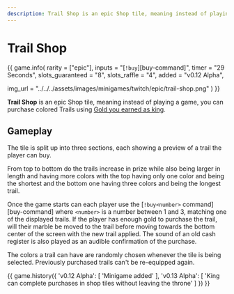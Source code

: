 ```yaml
---
description: Trail Shop is an epic Shop tile, meaning instead of playing a game, you can purchase colored Trails using Gold you earned as king.
---
```


# Trail Shop

{{ game.info(
  rarity           = ["epic"],
  inputs           = "[`!buy`][buy-command]",
  timer            = "29 Seconds",
  slots_guaranteed = "8",
  slots_raffle     = "4",
  added            = "v0.12 Alpha",
  
  img_url = "../../../assets/images/minigames/twitch/epic/trail-shop.png"
) }}

**Trail Shop** is an epic Shop tile, meaning instead of playing a game, you can purchase colored Trails using [Gold you earned as king](../../mechanics/earning-gold.md).

## Gameplay

The tile is split up into three sections, each showing a preview of a trail the player can buy.

From top to bottom do the trails increase in prize while also being larger in length and having more colors with the top having only one color and being the shortest and the bottom one having three colors and being the longest trail.

Once the game starts can each player use the [`!buy<number>` command][buy-command] where `<number>` is a number between 1 and 3, matching one of the displayed trails. If the player has enough gold to purchase the trail, will their marble be moved to the trail before moving towards the bottom center of the screen with the new trail applied. The sound of an old cash register is also played as an audible confirmation of the purchase.

The colors a trail can have are randomly chosen whenever the tile is being selected. Previously purchased trails can't be re-equipped again.

{{ game.history({
  'v0.12 Alpha': [
    'Minigame added'
  ],
  'v0.13 Alpha': [
    'King can complete purchases in shop tiles without leaving the throne'
  ]
}) }}